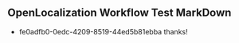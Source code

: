 ## OpenLocalization Workflow Test MarkDown
* fe0adfb0-0edc-4209-8519-44ed5b81ebba thanks!

<!--HONumber=Sep16_HO1-->


